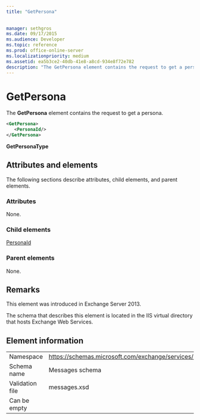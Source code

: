 ```yaml
---
title: "GetPersona"
 
 
manager: sethgros
ms.date: 09/17/2015
ms.audience: Developer
ms.topic: reference
ms.prod: office-online-server
ms.localizationpriority: medium
ms.assetid: ea5b3ce2-40db-41e8-a8cd-934e8f72e782
description: "The GetPersona element contains the request to get a persona."
---
```


# GetPersona

The **GetPersona** element contains the request to get a persona. 
  
```XML
<GetPersona>
   <PersonaId/>
</GetPersona>
```

 **GetPersonaType**
## Attributes and elements

The following sections describe attributes, child elements, and parent elements.
  
### Attributes

None.
  
### Child elements

[PersonaId](personaid.md)
  
### Parent elements

None.
  
## Remarks

This element was introduced in Exchange Server 2013.
  
The schema that describes this element is located in the IIS virtual directory that hosts Exchange Web Services.
  
## Element information

|||
|:-----|:-----|
|Namespace  <br/> |https://schemas.microsoft.com/exchange/services/2006/messages  <br/> |
|Schema name  <br/> |Messages schema  <br/> |
|Validation file  <br/> |messages.xsd  <br/> |
|Can be empty  <br/> ||
   


